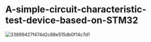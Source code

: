 # A-simple-circuit-characteristic-test-device-based-on-STM32
![33899427f474d2c88e515db0f14c7d1](https://user-images.githubusercontent.com/105361628/209901791-82190574-5ad2-4ee8-91f9-9b93265842b1.jpg)
